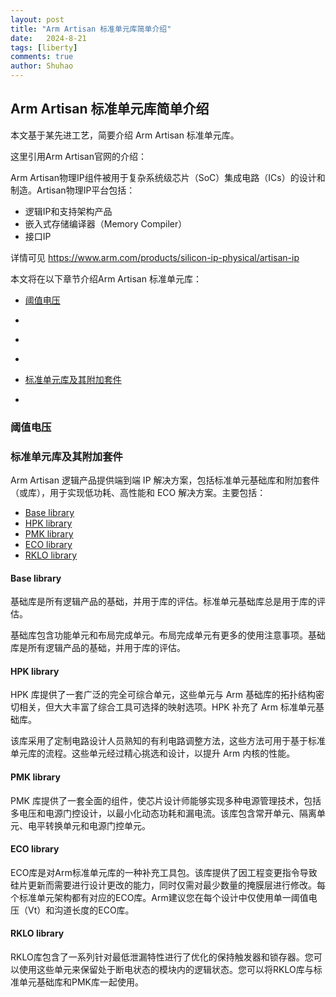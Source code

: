 ```yaml
---
layout: post
title: "Arm Artisan 标准单元库简单介绍"
date:   2024-8-21
tags: [liberty]
comments: true
author: Shuhao
---
```


<h2 id="3.">Arm Artisan 标准单元库简单介绍</h2>

本文基于某先进工艺，简要介绍 Arm Artisan 标准单元库。

这里引用Arm Artisan官网的介绍：

Arm Artisan物理IP组件被用于复杂系统级芯片（SoC）集成电路（ICs）的设计和制造。Artisan物理IP平台包括：

- 逻辑IP和支持架构产品
- 嵌入式存储编译器（Memory Compiler）
- 接口IP

详情可见 <https://www.arm.com/products/silicon-ip-physical/artisan-ip>

本文将在以下章节介绍Arm Artisan 标准单元库：

* [阈值电压](#1.1)

* [ ](#1.2)

* [ ](#1.3)

* [ ](#1.4)

* [标准单元库及其附加套件](#1.5)

* [ ](#1.6)


<h3 id="1.1">阈值电压</h3>




<h3 id="1.5">标准单元库及其附加套件</h3>

Arm Artisan 逻辑产品提供端到端 IP 解决方案，包括标准单元基础库和附加套件（或库），用于实现低功耗、高性能和 ECO 解决方案。主要包括：

* [Base library](#1.5.1)
* [HPK library](#1.5.2)
* [PMK library](#1.5.3)
* [ECO library](#1.5.4)
* [RKLO library](#1.5.5)

<h4 id="1.5.1">Base library</h4>

基础库是所有逻辑产品的基础，并用于库的评估。标准单元基础库总是用于库的评估。

基础库包含功能单元和布局完成单元。布局完成单元有更多的使用注意事项。基础库是所有逻辑产品的基础，并用于库的评估。

<h4 id="1.5.2">HPK library</h4>

HPK 库提供了一套广泛的完全可综合单元，这些单元与 Arm 基础库的拓扑结构密切相关，但大大丰富了综合工具可选择的映射选项。HPK 补充了 Arm 标准单元基础库。

该库采用了定制电路设计人员熟知的有利电路调整方法，这些方法可用于基于标准单元库的流程。这些单元经过精心挑选和设计，以提升 Arm 内核的性能。

<h4 id="1.5.3">PMK library</h4>

PMK 库提供了一套全面的组件，使芯片设计师能够实现多种电源管理技术，包括多电压和电源门控设计，以最小化动态功耗和漏电流。该库包含常开单元、隔离单元、电平转换单元和电源门控单元。

<h4 id="1.5.4">ECO library</h4>

ECO库是对Arm标准单元库的一种补充工具包。该库提供了因工程变更指令导致硅片更新而需要进行设计更改的能力，同时仅需对最少数量的掩膜层进行修改。每个标准单元架构都有对应的ECO库。Arm建议您在每个设计中仅使用单一阈值电压（Vt）和沟道长度的ECO库。

<h4 id="1.5.5">RKLO library</h4>

RKLO库包含了一系列针对最低泄漏特性进行了优化的保持触发器和锁存器。您可以使用这些单元来保留处于断电状态的模块内的逻辑状态。您可以将RKLO库与标准单元基础库和PMK库一起使用。